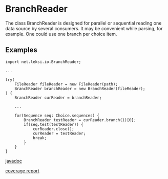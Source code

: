 # BranchReader

The class BranchReader is designed for parallel or sequential reading one data source by several consumers. It may be convenient while parsing, for example. One could use one branch per choice item.

## Examples
    
    import net.leksi.io.BranchReader;
 
    ...
 
    try(
        FileReader fileReader = new FileReader(path);
        BranchReader branchReader = new BranchReader(fileReader);
    ) {
        BranchReader curReader = branchReader;
     
        ...
     
        for(Sequence seq: Choice.sequences) {
            BranchReader testReader = curReader.branch(1)[0];
            if(seq.test(testReader)) {
                curReader.close();
                curReader = testReader;
                break;
            }
        }
    }


[javadoc](http://leksi.net/branch-reader/javadoc/)

[coverage report](http://leksi.net/branch-reader/report/)

